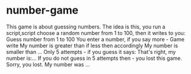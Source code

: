 # number-game
This game is about guessing numbers. The idea is this, you run a script,script choose a random number from 1 to 100, then it writes to you:
Guess number from 1 to 100
You enter a number, if you say more - Game write
My number is greater than <the number you entered>
if less then accordingly
My number is smaller than ...
Only 5 attempts - if you guess it says:
That's right, my number is:...
If you do not guess in 5 attempts then - you lost this game.
Sorry, you lost. My number was ...
